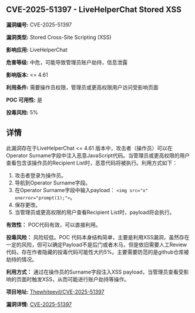 ## CVE-2025-51397 - LiveHelperChat Stored XSS

**漏洞编号:** CVE-2025-51397

**漏洞类型:** Stored Cross-Site Scripting (XSS)

**影响应用:** LiveHelperChat

**危害等级:** 中危，可能导致管理员账户劫持，信息泄露

**影响版本:** <= 4.61

**利用条件:** 需要操作员权限，管理员或更高权限用户访问受影响页面

**POC 可用性:** 是

**投毒风险:** 5%

## 详情

此漏洞存在于LiveHelperChat <= 4.61 版本中，攻击者（操作员）可以在Operator Surname字段中注入恶意JavaScript代码。当管理员或更高权限的用户查看包含该操作员的Recipient List时，恶意代码将被执行。利用方式如下：

1.  攻击者登录为操作员。
2.  导航到Operator Surname字段。
3.  在Operator Surname字段中输入payload： `<img src="x" onerror="prompt(1);">`。
4.  保存更改。
5.  当管理员或更高权限的用户查看Recipient List时，payload将会执行。

**有效性：** POC代码有效，可以直接利用。

**投毒风险：** 风险较低。POC 代码本身结构简单，主要是利用XSS漏洞，虽然存在一定的风险，但可以确定Payload不是后门或者木马，但是依旧需要人工Review 代码，存在作者隐藏的投毒代码可能性大约5%。主要需要防范的是github仓库被劫持的情况。

**利用方式：** 通过在操作员的Surname字段注入XSS payload，当管理员查看受影响的页面时触发XSS，从而可能进行账户劫持等操作。

**项目地址:** [Thewhiteevil/CVE-2025-51397](https://github.com/Thewhiteevil/CVE-2025-51397)

**漏洞详情:** [CVE-2025-51397](https://nvd.nist.gov/vuln/detail/CVE-2025-51397)